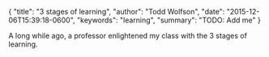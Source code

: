{
  "title": "3 stages of learning",
  "author": "Todd Wolfson",
  "date": "2015-12-06T15:39:18-0600",
  "keywords": "learning",
  "summary": "TODO: Add me"
}

A long while ago, a professor enlightened my class with the 3 stages of learning.
